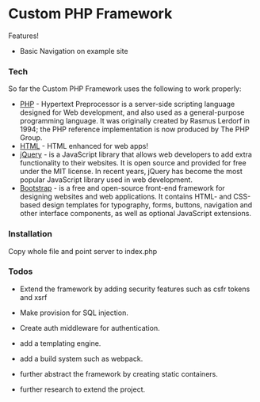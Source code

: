 # Custom PHP Framework

Features!

  - Basic Navigation on example site

### Tech

So far the Custom PHP Framework uses the following to work properly:

* [PHP] - Hypertext Preprocessor is a server-side scripting language designed for Web development, and also used as a general-purpose programming language. It was originally created by Rasmus Lerdorf in 1994; the PHP reference implementation is now produced by The PHP Group.
* [HTML] - HTML enhanced for web apps!
* [jQuery] - is a JavaScript library that allows web developers to add extra functionality to their websites. It is open source and provided for free under the MIT license. In recent years, jQuery has become the most popular JavaScript library used in web development.
* [Bootstrap] - is a free and open-source front-end framework for designing websites and web applications. It contains HTML- and CSS-based design templates for typography, forms, buttons, navigation and other interface components, as well as optional JavaScript extensions.

### Installation

Copy whole file and point server to index.php

### Todos

 - Extend the framework by adding security features such as csfr tokens and xsrf
 - Make provision for SQL injection.
 - Create auth middleware for authentication.
 - add a templating engine.
 - add a build system such as webpack.
 - further abstract the framework by creating static containers.
 - further research to extend the project.

   [PHP]: <http://php.net/manual/en/tutorial.php>
   [HTML]: <https://developer.mozilla.org/kab/docs/Web/HTML>
   [jQuery]: <https://jquery.com/>
   [bootstrap]: <https://getbootstrap.com/>


